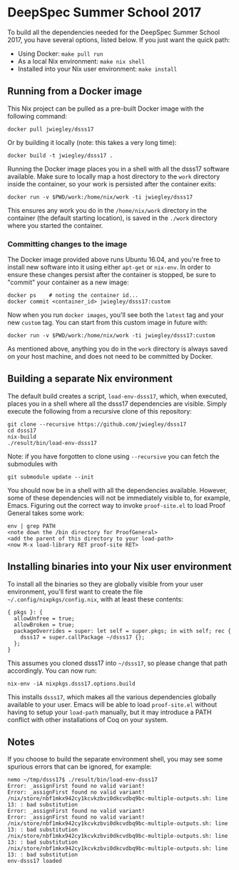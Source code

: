 # DeepSpec Summer School 2017

To build all the dependencies needed for the DeepSpec Summer School 2017, you
have several options, listed below.  If you just want the quick path:

- Using Docker: `make pull run`
- As a local Nix environment: `make nix shell`
- Installed into your Nix user environment: `make install`

## Running from a Docker image

This Nix project can be pulled as a pre-built Docker image with the following
command:

    docker pull jwiegley/dsss17

Or by building it locally (note: this takes a very long time):

    docker build -t jwiegley/dsss17 .

Running the Docker image places you in a shell with all the dsss17 software
available. Make sure to locally map a host directory to the `work` directory
inside the container, so your work is persisted after the container exits:

    docker run -v $PWD/work:/home/nix/work -ti jwiegley/dsss17

This ensures any work you do in the `/home/nix/work` directory in the
container (the default starting location), is saved in the `./work` directory
where you started the container.

### Committing changes to the image

The Docker image provided above runs Ubuntu 16.04, and you're free to install
new software into it using either `apt-get` or `nix-env`. In order to ensure
these changes persist after the container is stopped, be sure to "commit" your
container as a new image:

    docker ps    # noting the container id...
    docker commit <container_id> jwiegley/dsss17:custom
    
Now when you run `docker images`, you'll see both the `latest` tag and your
new `custom` tag. You can start from this custom image in future with:

    docker run -v $PWD/work:/home/nix/work -ti jwiegley/dsss17:custom
    
As mentioned above, anything you do in the `work` directory is always saved on
your host machine, and does not need to be committed by Docker.

## Building a separate Nix environment

The default build creates a script, `load-env-dsss17`, which, when executed,
places you in a shell where all the dsss17 dependencies are visible. Simply
execute the following from a recursive clone of this repository:

    git clone --recursive https://github.com/jwiegley/dsss17
    cd dsss17
    nix-build
    ./result/bin/load-env-dsss17

Note: if you have forgotten to clone using `--recursive` you can fetch the submodules with

    git submodule update --init

You should now be in a shell with all the dependencies available. However,
some of these dependencies will not be immediately visible to, for example,
Emacs. Figuring out the correct way to invoke `proof-site.el` to load Proof
General takes some work:

    env | grep PATH
    <note down the /bin directory for ProofGeneral>
    <add the parent of this directory to your load-path>
    <now M-x load-library RET proof-site RET>

## Installing binaries into your Nix user environment

To install all the binaries so they are globally visible from your user
environment, you'll first want to create the file
`~/.config/nixpkgs/config.nix`, with at least these contents:

    { pkgs }: {
      allowUnfree = true;
      allowBroken = true;
      packageOverrides = super: let self = super.pkgs; in with self; rec {
        dsss17 = super.callPackage ~/dsss17 {};
      };
    }

This assumes you cloned dsss17 into `~/dsss17`, so please change that path
accordingly. You can now run:

    nix-env -iA nixpkgs.dsss17.options.build

This installs `dsss17`, which makes all the various dependencies globally
available to your user. Emacs will be able to load `proof-site.el` without
having to setup your `load-path` manually, but it may introduce a PATH
conflict with other installations of Coq on your system.

## Notes

If you choose to build the separate environment shell, you may see some
spurious errors that can be ignored, for example:

```
nemo ~/tmp/dsss17$ ./result/bin/load-env-dsss17
Error: _assignFirst found no valid variant!
Error: _assignFirst found no valid variant!
/nix/store/nbf1mkx942cy1kcvkzbvi0dkcvdbq9bc-multiple-outputs.sh: line 13: : bad substitution
Error: _assignFirst found no valid variant!
Error: _assignFirst found no valid variant!
/nix/store/nbf1mkx942cy1kcvkzbvi0dkcvdbq9bc-multiple-outputs.sh: line 13: : bad substitution
/nix/store/nbf1mkx942cy1kcvkzbvi0dkcvdbq9bc-multiple-outputs.sh: line 13: : bad substitution
/nix/store/nbf1mkx942cy1kcvkzbvi0dkcvdbq9bc-multiple-outputs.sh: line 13: : bad substitution
env-dsss17 loaded
```
